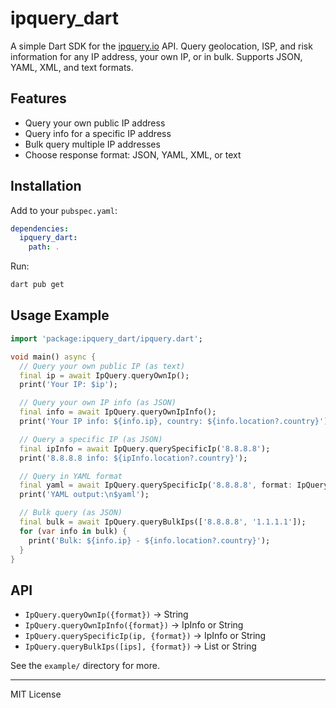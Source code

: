 # ipquery_dart

A simple Dart SDK for the [ipquery.io](https://ipquery.io) API. Query geolocation, ISP, and risk information for any IP address, your own IP, or in bulk. Supports JSON, YAML, XML, and text formats.

## Features
- Query your own public IP address
- Query info for a specific IP address
- Bulk query multiple IP addresses
- Choose response format: JSON, YAML, XML, or text

## Installation
Add to your `pubspec.yaml`:
```yaml
dependencies:
  ipquery_dart:
    path: .
```
Run:
```sh
dart pub get
```

## Usage Example
```dart
import 'package:ipquery_dart/ipquery.dart';

void main() async {
  // Query your own public IP (as text)
  final ip = await IpQuery.queryOwnIp();
  print('Your IP: $ip');

  // Query your own IP info (as JSON)
  final info = await IpQuery.queryOwnIpInfo();
  print('Your IP info: ${info.ip}, country: ${info.location?.country}');

  // Query a specific IP (as JSON)
  final ipInfo = await IpQuery.querySpecificIp('8.8.8.8');
  print('8.8.8.8 info: ${ipInfo.location?.country}');

  // Query in YAML format
  final yaml = await IpQuery.querySpecificIp('8.8.8.8', format: IpQueryFormat.yaml);
  print('YAML output:\n$yaml');

  // Bulk query (as JSON)
  final bulk = await IpQuery.queryBulkIps(['8.8.8.8', '1.1.1.1']);
  for (var info in bulk) {
    print('Bulk: ${info.ip} - ${info.location?.country}');
  }
}
```

## API
- `IpQuery.queryOwnIp({format})` → String
- `IpQuery.queryOwnIpInfo({format})` → IpInfo or String
- `IpQuery.querySpecificIp(ip, {format})` → IpInfo or String
- `IpQuery.queryBulkIps([ips], {format})` → List<IpInfo> or String

See the `example/` directory for more.

---
MIT License
